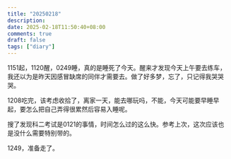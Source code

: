```yaml
---
title: "20250218"
description: 
date: 2025-02-18T11:50:40+08:00
comments: true
draft: false
tags: ["diary"]
---
```

1151起，1120醒，0249睡，真的是睡死了今天。醒来才发现今天上午要去练车，我还以为是昨天因感冒缺席的同伴才需要去。做了好多梦，忘了，只记得我哭哭哭。

1208吃完，该考虑收拾了，离家一天，能去哪玩吗，不能，今天可能要早睡早起，要怎么把自己弄得很累然后容易入睡呢。

搜了发现科二考试是0121的事情，时间怎么过的这么快。参考上次，这次应该也是没什么需要特别带的。

1249，准备走了。